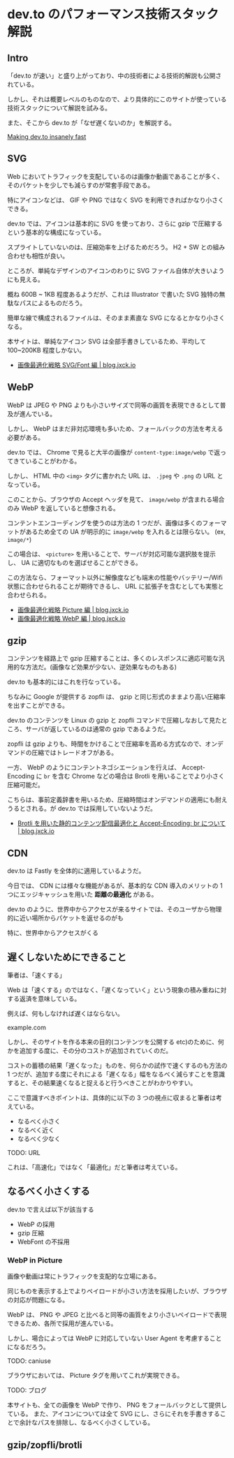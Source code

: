 # dev.to のパフォーマンス技術スタック解説


## Intro

「dev.to が速い」と盛り上がっており、中の技術者による技術的解説も公開されている。

しかし、それは概要レベルのものなので、より具体的にこのサイトが使っている技術スタックについて解説を試みる。

また、そこから dev.to が「なぜ遅くないのか」を解説する。

[Making dev\.to insanely fast](https://dev.to/ben/making-devto-insanely-fast)


## SVG

Web においてトラフィックを支配しているのは画像か動画であることが多く、そのパケットを少しでも減らすのが常套手段である。

特にアイコンなどは、 GIF や PNG ではなく SVG を利用できればかなり小さくできる。

dev.to では、アイコンは基本的に SVG を使っており、さらに gzip で圧縮するという基本的な構成になっている。

スプライトしていないのは、圧縮効率を上げるためだろう。 H2 + SW との組み合わせも相性が良い。

ところが、単純なデザインのアイコンのわりに SVG ファイル自体が大きいようにも見える。

概ね 600B ~ 1KB 程度あるようだが、これは Illustrator で書いた SVG 独特の無駄なパスによるものだろう。

簡単な線で構成されるファイルは、そのまま素直な SVG になるとかなり小さくなる。

本サイトは、単純なアイコン SVG は全部手書きしているため、平均して 100~200KB 程度しかない。

- [画像最適化戦略 SVG/Font 編 \| blog\.jxck\.io](https://blog.jxck.io/entries/2016-03-27/svg-font-base-ui.html)


## WebP

WebP は JPEG や PNG よりも小さいサイズで同等の画質を表現できるとして普及が進んでいる。

しかし、 WebP はまだ非対応環境も多いため、フォールバックの方法を考える必要がある。

dev.to では、 Chrome で見ると大半の画像が `content-type:image/webp` で返ってきていることがわかる。

しかし、 HTML 中の `<img>` タグに書かれた URL は、 `.jpeg` や `.png` の URL となっている。

このことから、ブラウザの Accept ヘッダを見て、 `image/webp` が含まれる場合のみ WebP を返していると想像される。

コンテントエンコーディングを使うのは方法の 1 つだが、画像は多くのフォーマットがあるため全ての UA が明示的に `image/webp` を入れるとは限らない。 (ex, `image/*`)

この場合は、 `<picture>` を用いることで、サーバが対応可能な選択肢を提示し、 UA に適切なものを選ばせることができる。

この方法なら、フォーマット以外に解像度なども端末の性能やバッテリー/Wifi 状態に合わせられることが期待できるし、 URL に拡張子を含むとしても実態と合わせられる。


- [画像最適化戦略 Picture 編 \| blog\.jxck\.io](https://blog.jxck.io/entries/2016-03-25/picture.html)
- [画像最適化戦略 WebP 編 \| blog\.jxck\.io](https://blog.jxck.io/entries/2016-03-26/webp.html)


## gzip

コンテンツを経路上で gzip 圧縮することは、多くのレスポンスに適応可能な汎用的な方法だ。(画像など効果が少ない、逆効果なものもある)

dev.to も基本的にはこれを行なっている。

ちなみに Google が提供する zopfli は、 gzip と同じ形式のままより高い圧縮率を出すことができる。

dev.to のコンテンツを Linux の gzip と zopfli コマンドで圧縮しなおして見たところ、サーバが返しているのは通常の gzip であるようだ。

zopfli は gzip よりも、時間をかけることで圧縮率を高める方式なので、オンデマンドの圧縮ではトレードオフがある。

一方、 WebP のようにコンテントネゴシエーションを行えば、 Accept-Encoding に `br` を含む Chrome などの場合は Brotli を用いることでより小さく圧縮可能だ。

こちらは、事前定義辞書を用いるため、圧縮時間はオンデマンドの適用にも耐えうるとされる。が dev.to では採用していないようだ。

- [Brotli を用いた静的コンテンツ配信最適化と Accept\-Encoding: br について \| blog\.jxck\.io](https://blog.jxck.io/entries/2017-08-19/content-encoding-brotli.html) 


## CDN

dev.to は Fastly を全体的に適用しているようだ。

今日では、 CDN には様々な機能があるが、基本的な CDN 導入のメリットの 1 つにエッジキャッシュを用いた **距離の最適化** がある。

dev.to のように、世界中からアクセスが来るサイトでは、そのユーザから物理的に近い場所からパケットを返せるのがも

特に、世界中からアクセスがくる




## 遅くしないためにできること

筆者は、「速くする」


Web は「速くする」のではなく、「遅くなっていく」という現象の積み重ねに対する返済を意味している。

例えば、何もしなければ遅くはならない。

example.com


しかし、そのサイトを作る本来の目的(コンテンツを公開する etc)のために、何かを追加する度に、その分のコストが追加されていくのだ。

コストの蓄積の結果「遅くなった」ものを、何らかの試作で速くするのも方法の 1 つだが、追加する度にそれによる「遅くなる」幅をなるべく減らすことを意識すると、その結果速くなると捉えると行うべきことがわかりやすい。

ここで意識すべきポイントは、具体的に以下の 3 つの視点に収まると筆者は考えている。

- なるべく小さく
- なるべく近く
- なるべく少なく


TODO: URL


これは、「高速化」ではなく「最適化」だと筆者は考えている。


## なるべく小さくする

dev.to で言えば以下が該当する

- WebP の採用
- gzip 圧縮
- WebFont の不採用


### WebP in Picture

画像や動画は常にトラフィックを支配的な立場にある。

同じものを表示する上でよりペイロードが小さい方法を採用したいが、ブラウザの対応が問題になる。

WebP は、 PNG や JPEG と比べると同等の画質をより小さいペイロードで表現できるため、各所で採用が進んでいる。

しかし、場合によっては WebP に対応していない User Agent を考慮することになるだろう。

TODO: caniuse

ブラウザにおいては、 Picture タグを用いてこれが実現できる。

TODO: ブログ


本サイトも、全ての画像を WebP で作り、 PNG をフォールバックとして提供している。
また、アイコンについては全て SVG にし、さらにそれを手書きすることで余計なパスを排除し、なるべく小さくしている。



## gzip/zopfli/brotli
